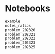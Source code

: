 # Notebooks

```{toctree}
example
notes_ratios
problem_202320
problem_202321
problem_202322
problem_202323
problem_202325
```

